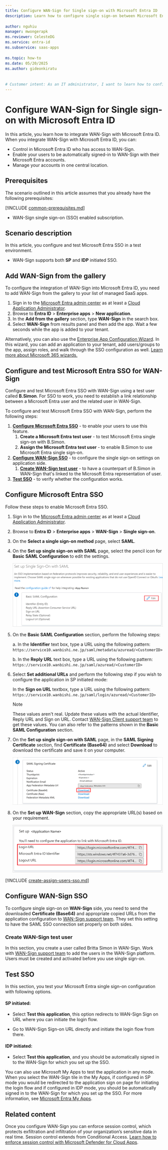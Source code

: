 ```yaml
---
title: Configure WAN-Sign for Single sign-on with Microsoft Entra ID
description: Learn how to configure single sign-on between Microsoft Entra ID and WAN-Sign.

author: nguhiu
manager: mwongerapk
ms.reviewer: CelesteDG
ms.service: entra-id
ms.subservice: saas-apps

ms.topic: how-to
ms.date: 05/20/2025
ms.author: gideonkiratu


# Customer intent: As an IT administrator, I want to learn how to configure single sign-on between Microsoft Entra ID and WAN-Sign so that I can control who has access to WAN-Sign, enable automatic sign-in with Microsoft Entra accounts, and manage my accounts in one central location.
---
```


# Configure WAN-Sign for Single sign-on with Microsoft Entra ID

In this article,  you learn how to integrate WAN-Sign with Microsoft Entra ID. When you integrate WAN-Sign with Microsoft Entra ID, you can:

* Control in Microsoft Entra ID who has access to WAN-Sign.
* Enable your users to be automatically signed-in to WAN-Sign with their Microsoft Entra accounts.
* Manage your accounts in one central location.

## Prerequisites
The scenario outlined in this article assumes that you already have the following prerequisites:

[!INCLUDE [common-prerequisites.md](~/identity/saas-apps/includes/common-prerequisites.md)]
* WAN-Sign single sign-on (SSO) enabled subscription.

## Scenario description

In this article,  you configure and test Microsoft Entra SSO in a test environment.

* WAN-Sign supports both **SP** and **IDP** initiated SSO.

## Add WAN-Sign from the gallery

To configure the integration of WAN-Sign into Microsoft Entra ID, you need to add WAN-Sign from the gallery to your list of managed SaaS apps.

1. Sign in to the [Microsoft Entra admin center](https://entra.microsoft.com) as at least a [Cloud Application Administrator](~/identity/role-based-access-control/permissions-reference.md#cloud-application-administrator).
1. Browse to **Entra ID** > **Enterprise apps** > **New application**.
1. In the **Add from the gallery** section, type **WAN-Sign** in the search box.
1. Select **WAN-Sign** from results panel and then add the app. Wait a few seconds while the app is added to your tenant.

 Alternatively, you can also use the [Enterprise App Configuration Wizard](https://portal.office.com/AdminPortal/home?Q=Docs#/azureadappintegration). In this wizard, you can add an application to your tenant, add users/groups to the app, assign roles, and walk through the SSO configuration as well. [Learn more about Microsoft 365 wizards.](/microsoft-365/admin/misc/azure-ad-setup-guides)

<a name='configure-and-test-azure-ad-sso-for-wan-sign'></a>

## Configure and test Microsoft Entra SSO for WAN-Sign

Configure and test Microsoft Entra SSO with WAN-Sign using a test user called **B.Simon**. For SSO to work, you need to establish a link relationship between a Microsoft Entra user and the related user in WAN-Sign.

To configure and test Microsoft Entra SSO with WAN-Sign, perform the following steps:

1. **[Configure Microsoft Entra SSO](#configure-azure-ad-sso)** - to enable your users to use this feature.
    1. **Create a Microsoft Entra test user** - to test Microsoft Entra single sign-on with B.Simon.
    1. **Assign the Microsoft Entra test user** - to enable B.Simon to use Microsoft Entra single sign-on.
1. **[Configure WAN-Sign SSO](#configure-wan-sign-sso)** - to configure the single sign-on settings on application side.
    1. **[Create WAN-Sign test user](#create-wan-sign-test-user)** - to have a counterpart of B.Simon in WAN-Sign that's linked to the Microsoft Entra representation of user.
1. **[Test SSO](#test-sso)** - to verify whether the configuration works.

<a name='configure-azure-ad-sso'></a>

## Configure Microsoft Entra SSO

Follow these steps to enable Microsoft Entra SSO.

1. Sign in to the [Microsoft Entra admin center](https://entra.microsoft.com) as at least a [Cloud Application Administrator](~/identity/role-based-access-control/permissions-reference.md#cloud-application-administrator).
1. Browse to **Entra ID** > **Enterprise apps** > **WAN-Sign** > **Single sign-on**.
1. On the **Select a single sign-on method** page, select **SAML**.
1. On the **Set up single sign-on with SAML** page, select the pencil icon for **Basic SAML Configuration** to edit the settings.

   ![Edit Basic SAML Configuration](common/edit-urls.png)

1. On the **Basic SAML Configuration** section, perform the following steps:

    a. In the **Identifier** text box, type a URL using the following pattern:
    `https://service10.wanbishi.ne.jp/saml/metadata/azuread/<CustomerID>`

    b. In the **Reply URL** text box, type a URL using the following pattern:
    `https://service10.wanbishi.ne.jp/saml/azuread/<CustomerID>`

1. Select **Set additional URLs** and perform the following step if you wish to configure the application in SP initiated mode:

    In the **Sign on URL** textbox, type a URL using the following pattern:
    `https://service10.wanbishi.ne.jp/saml/login/azuread/<CustomerID>`

	> [!NOTE]
	> These values aren't real. Update these values with the actual Identifier, Reply URL and Sign on URL. Contact [WAN-Sign Client support team](mailto:wansign-help@wanbishi.ne.jp) to get these values. You can also refer to the patterns shown in the **Basic SAML Configuration** section.

1. On the **Set up single sign-on with SAML** page, in the **SAML Signing Certificate** section,  find **Certificate (Base64)** and select **Download** to download the certificate and save it on your computer.

	![The Certificate download link](common/certificatebase64.png)

1. On the **Set up WAN-Sign** section, copy the appropriate URL(s) based on your requirement.

	![Copy configuration URLs](common/copy-configuration-urls.png)

<a name='create-an-azure-ad-test-user'></a>

[!INCLUDE [create-assign-users-sso.md](~/identity/saas-apps/includes/create-assign-users-sso.md)]

## Configure WAN-Sign SSO

To configure single sign-on on **WAN-Sign** side, you need to send the downloaded **Certificate (Base64)** and appropriate copied URLs from the application configuration to [WAN-Sign support team](mailto:wansign-help@wanbishi.ne.jp). They set this setting to have the SAML SSO connection set properly on both sides.

### Create WAN-Sign test user

In this section, you create a user called Britta Simon in WAN-Sign. Work with [WAN-Sign support team](mailto:wansign-help@wanbishi.ne.jp) to add the users in the WAN-Sign platform. Users must be created and activated before you use single sign-on.

## Test SSO 

In this section, you test your Microsoft Entra single sign-on configuration with following options. 

#### SP initiated:

* Select **Test this application**, this option redirects to WAN-Sign Sign on URL where you can initiate the login flow.  

* Go to WAN-Sign Sign-on URL directly and initiate the login flow from there.

#### IDP initiated:

* Select **Test this application**, and you should be automatically signed in to the WAN-Sign for which you set up the SSO. 

You can also use Microsoft My Apps to test the application in any mode. When you select the WAN-Sign tile in the My Apps, if configured in SP mode you would be redirected to the application sign on page for initiating the login flow and if configured in IDP mode, you should be automatically signed in to the WAN-Sign for which you set up the SSO. For more information, see [Microsoft Entra My Apps](/azure/active-directory/manage-apps/end-user-experiences#azure-ad-my-apps).

## Related content

Once you configure WAN-Sign you can enforce session control, which protects exfiltration and infiltration of your organization’s sensitive data in real time. Session control extends from Conditional Access. [Learn how to enforce session control with Microsoft Defender for Cloud Apps](/cloud-app-security/proxy-deployment-any-app).
